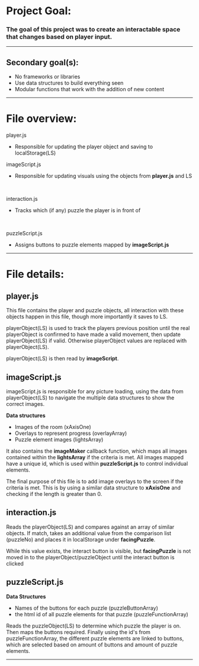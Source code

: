 # Project Goal:
### The goal of this project was to create an interactable space that changes based on player input.
---
## Secondary goal(s):
- No frameworks or libraries
- Use data structures to build everything seen 
- Modular functions that work with the addition of new content
---
# File overview:
player.js
- Responsible for updating the player object and saving to localStorage(LS)<br />

imageScript.js
- Responsible for updating visuals using the objects from **player.js** and LS
<br />

interaction.js
- Tracks which (if any) puzzle the player is in front of
<br />

puzzleScript.js
- Assigns buttons to puzzle elements mapped by **imageScript.js**

---

# File details:

## player.js
This file contains the player and puzzle objects, all interaction with these objects happen in this file, though more importantly it saves to LS.

playerObject(LS) is used to track the players previous position until the real playerObject is confirmed to have made a valid movement, then update playerObject(LS) if valid. Otherwise playerObject values are replaced with playerObject(LS).

playerObject(LS) is then read by **imageScript**.

## imageScript.js
imageScript.js is responsible for any picture loading, using the data from playerObject(LS) to navigate the multiple data structures to show the correct images. 

**Data structures**
- Images of the room (xAxisOne)
- Overlays to represent progress (overlayArray)
- Puzzle element images (lightsArray)

It also contains the **imageMaker** callback function, which maps all images contained within the **lightsArray** if the criteria is met. All images mapped have a unique id, which is used within **puzzleScript.js** to control individual elements.

The final purpose of this file is to add image overlays to the screen if the criteria is met. This is by using a similar data structure to **xAxisOne** and checking if the length is greater than 0.

## interaction.js
Reads the playerObject(LS) and compares against an array of similar objects. If match, takes an additional value from the comparison list (puzzleNo) and places it in localStorage under **facingPuzzle**. 

While this value exists, the interact button is visible, but **facingPuzzle** is not moved in to the playerObject/puzzleObject until the interact button is clicked

## puzzleScript.js
**Data Structures**
- Names of the buttons for each puzzle (puzzleButtonArray)
- the html id of all puzzle elements for that puzzle (puzzleFunctionArray)

Reads the puzzleObject(LS) to determine which puzzle the player is on. Then maps the buttons required. Finally using the id's from puzzleFunctionArray, the different puzzle elements are linked to buttons, which are selected based on amount of buttons and amount of puzzle elements.

---





